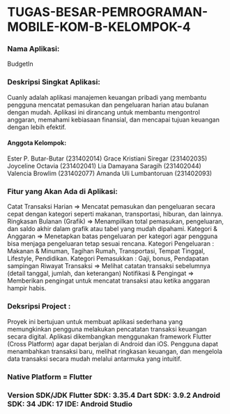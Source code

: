 # TUGAS-BESAR-PEMROGRAMAN-MOBILE-KOM-B-KELOMPOK-4
### Nama Aplikasi:
BudgetIn

### Deskripsi Singkat Aplikasi:
Cuanly adalah aplikasi manajemen keuangan pribadi yang membantu pengguna mencatat pemasukan dan pengeluaran harian atau bulanan dengan mudah. Aplikasi ini dirancang untuk membantu mengontrol anggaran, memahami kebiasaan finansial, dan mencapai tujuan keuangan dengan lebih efektif.

#### Anggota Kelompok:
Ester P. Butar-Butar (231402014)
Grace Kristiani Siregar (231402035)
Joyceline Octavia (231402041)
Lia Damayana Saragih (231402044)
Valencia Browlim (231402077)
Amanda Uli Lumbantoruan (231402093)
        
### Fitur yang Akan Ada di Aplikasi:
Catat Transaksi Harian ⇒ Mencatat pemasukan dan pengeluaran secara cepat dengan kategori seperti makanan, transportasi, hiburan, dan lainnya.
Ringkasan Bulanan (Grafik) ⇒ Menampilkan total pemasukan, pengeluaran, dan saldo akhir dalam grafik atau tabel yang mudah dipahami.
Kategori & Anggaran ⇒ Menetapkan batas pengeluaran per kategori agar pengguna bisa menjaga pengeluaran tetap sesuai rencana.
Kategori Pengeluaran : Makanan & Minuman, Tagihan Rumah, Transportasi, Tempat Tinggal, Lifestyle, Pendidikan.
Kategori Pemasukkan : Gaji, bonus, Pendapatan sampingan
Riwayat Transaksi ⇒ Melihat catatan transaksi sebelumnya (detail tanggal, jumlah, dan keterangan)
Notifikasi & Pengingat ⇒ Memberikan pengingat untuk mencatat transaksi atau ketika anggaran hampir habis.

### Deksripsi Project :
Proyek ini bertujuan untuk membuat aplikasi sederhana yang memungkinkan pengguna melakukan pencatatan transaksi keuangan secara digital. Aplikasi dikembangkan menggunakan framework Flutter (Cross Platform) agar dapat berjalan di Android dan iOS. Pengguna dapat menambahkan transaksi baru, melihat ringkasan keuangan, dan mengelola data transaksi secara mudah melalui antarmuka yang intuitif.

### Native Platform = Flutter
### Version SDK/JDK Flutter SDK: 3.35.4 Dart SDK: 3.9.2 Android SDK: 34 JDK: 17 IDE: Android Studio
